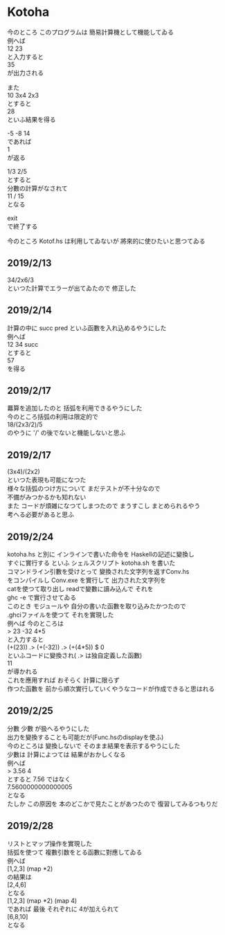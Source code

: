 # Kotoha
今のところ このプログラムは 簡易計算機として機能してゐる  
例へば  
12 23  
と入力すると  
35  
が出力される

また  
10 3x4 2x3     
とすると     
28      
といふ結果を得る  

-5 -8 14      
であれば  
1  
が返る  

1/3 2/5  
とすると  
分數の計算がなされて  
11 / 15  
となる  

exit  
で終了する  

今のところ Kotof.hs は利用してゐないが 將來的に使ひたいと思つてゐる  

## 2019/2/13
34/2x6/3  
といつた計算でエラーが出てゐたので 修正した  

## 2019/2/14   
計算の中に succ pred といふ函數を入れ込めるやうにした  
例へば  
12 34 succ  
とすると  
57  
を得る  

## 2019/2/17
羃算を追加したのと 括弧を利用できるやうにした  
今のところ括弧の利用は限定的で  
18/(2x3/2)/5  
のやうに '/' の後でないと機能しないと思ふ

## 2019/2/17
(3x4)/(2x2)  
といつた表現も可能になつた  
様々な括弧のつけ方について まだテストが不十分なので  
不備がみつかるかも知れない  
また コードが煩雑になつてしまつたので まうすこし まとめられるやう  
考へる必要があると思ふ

## 2019/2/24
kotoha.hs と別に インラインで書いた命令を Haskellの記述に變換し  
すぐに實行する といふ シェルスクリプト kotoha.sh を書いた  
コマンドライン引數を受けとって 變換された文字列を返すConv.hs  
をコンパイルし Conv.exe を實行して 出力された文字列を  
catを使つて取り出し readで變數に讀み込んで それを  
ghc -e で實行させてゐる  
このとき モジュールや 自分の書いた函數を取り込みたかつたので  
.ghciファイルを使つて それを實現した  
例へば 今のところは  
\> 23 -32 4\*5  
と入力すると  
(+(23)) .> (+(-32)) .> (+(4\*5)) $ 0  
といふコードに變換され( .> は独自定義した函數)  
11  
が導かれる  
これを應用すれば おそらく 計算に限らず  
作つた函數を 前から順次實行していくやうなコードが作成できると思はれる

## 2019/2/25
分數 少數 が扱へるやうにした  
出力を變換することも可能だが(Func.hsのdisplayを使ふ)  
今のところは 變換しないで そのまま結果を表示するやうにした  
少數は 計算によつては 結果がおかしくなる  
例へば  
\> 3.56 4  
とすると  7.56 ではなく  
7.5600000000000005  
となる  
たしか この原因を 本のどこかで見たことがあつたので 復習してみるつもりだ

## 2019/2/28
リストとマップ操作を實現した  
括弧を使つて 複數引数をとる函數に對應してゐる  
例へば  
\[1,2,3] (map \*2)  
の結果は  
\[2,4,6]  
となる  
\[1,2,3] (map \*2) (map 4)  
であれば 最後 それぞれに 4が加えられて  
\[6,8,10]  
となる
